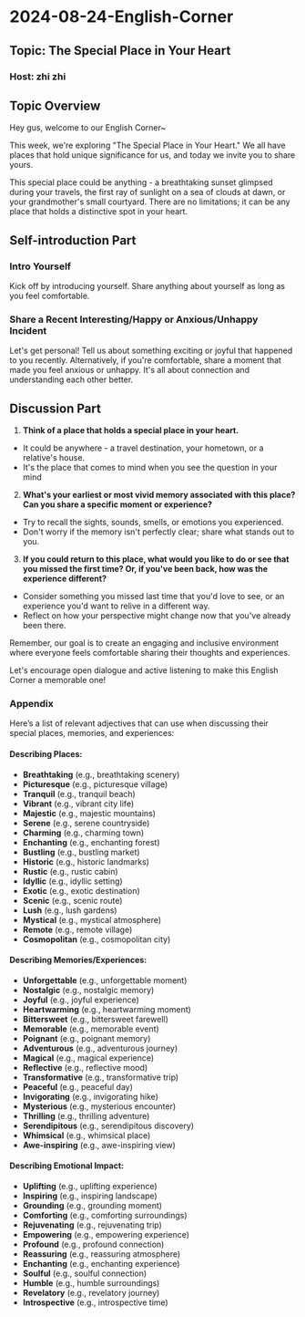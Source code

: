 # 2024-08-24-English-Corner
## Topic: The Special Place in Your Heart
### Host: zhi zhi

## Topic Overview

Hey gus, welcome to our English Corner~

This week, we're exploring "The Special Place in Your Heart." We all have places that hold unique significance for us, and today we invite you to share yours.

This special place could be anything - a breathtaking sunset glimpsed during your travels, the first ray of sunlight on a sea of clouds at dawn, or your grandmother's small courtyard. There are no limitations; it can be any place that holds a distinctive spot in your heart.

## Self-introduction Part

### Intro Yourself
Kick off by introducing yourself. Share anything about yourself as long as you feel comfortable.

### Share a Recent Interesting/Happy or Anxious/Unhappy Incident
Let's get personal! Tell us about something exciting or joyful that happened to you recently. Alternatively, if you're comfortable, share a moment that made you feel anxious or unhappy. It's all about connection and understanding each other better.

## Discussion Part

1. **Think of a place that holds a special place in your heart.**
  - It could be anywhere - a travel destination, your hometown, or a relative's house.
  - It's the place that comes to mind when you see the question in your mind

2. **What's your earliest or most vivid memory associated with this place? Can you share a specific moment or experience?**
  - Try to recall the sights, sounds, smells, or emotions you experienced.
  - Don't worry if the memory isn't perfectly clear; share what stands out to you.

3. **If you could return to this place, what would you like to do or see that you missed the first time? Or, if you've been back, how was the experience different?**
  - Consider something you missed last time that you'd love to see, or an experience you'd want to relive in a different way.
  - Reflect on how your perspective might change now that you've already been there.

Remember, our goal is to create an engaging and inclusive environment where everyone feels comfortable sharing their thoughts and experiences.

Let's encourage open dialogue and active listening to make this English Corner a memorable one!


### Appendix

Here’s a list of relevant adjectives that can use when discussing their special places, memories, and experiences:

#### Describing Places:
- **Breathtaking** (e.g., breathtaking scenery)
- **Picturesque** (e.g., picturesque village)
- **Tranquil** (e.g., tranquil beach)
- **Vibrant** (e.g., vibrant city life)
- **Majestic** (e.g., majestic mountains)
- **Serene** (e.g., serene countryside)
- **Charming** (e.g., charming town)
- **Enchanting** (e.g., enchanting forest)
- **Bustling** (e.g., bustling market)
- **Historic** (e.g., historic landmarks)
- **Rustic** (e.g., rustic cabin)
- **Idyllic** (e.g., idyllic setting)
- **Exotic** (e.g., exotic destination)
- **Scenic** (e.g., scenic route)
- **Lush** (e.g., lush gardens)
- **Mystical** (e.g., mystical atmosphere)
- **Remote** (e.g., remote village)
- **Cosmopolitan** (e.g., cosmopolitan city)

#### Describing Memories/Experiences:
- **Unforgettable** (e.g., unforgettable moment)
- **Nostalgic** (e.g., nostalgic memory)
- **Joyful** (e.g., joyful experience)
- **Heartwarming** (e.g., heartwarming moment)
- **Bittersweet** (e.g., bittersweet farewell)
- **Memorable** (e.g., memorable event)
- **Poignant** (e.g., poignant memory)
- **Adventurous** (e.g., adventurous journey)
- **Magical** (e.g., magical experience)
- **Reflective** (e.g., reflective mood)
- **Transformative** (e.g., transformative trip)
- **Peaceful** (e.g., peaceful day)
- **Invigorating** (e.g., invigorating hike)
- **Mysterious** (e.g., mysterious encounter)
- **Thrilling** (e.g., thrilling adventure)
- **Serendipitous** (e.g., serendipitous discovery)
- **Whimsical** (e.g., whimsical place)
- **Awe-inspiring** (e.g., awe-inspiring view)

#### Describing Emotional Impact:
- **Uplifting** (e.g., uplifting experience)
- **Inspiring** (e.g., inspiring landscape)
- **Grounding** (e.g., grounding moment)
- **Comforting** (e.g., comforting surroundings)
- **Rejuvenating** (e.g., rejuvenating trip)
- **Empowering** (e.g., empowering experience)
- **Profound** (e.g., profound connection)
- **Reassuring** (e.g., reassuring atmosphere)
- **Enchanting** (e.g., enchanting experience)
- **Soulful** (e.g., soulful connection)
- **Humble** (e.g., humble surroundings)
- **Revelatory** (e.g., revelatory journey)
- **Introspective** (e.g., introspective time)

